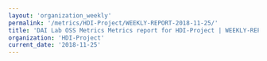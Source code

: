 ```yaml
---
layout: 'organization_weekly'
permalink: '/metrics/HDI-Project/WEEKLY-REPORT-2018-11-25/'
title: 'DAI Lab OSS Metrics Metrics report for HDI-Project | WEEKLY-REPORT-2018-11-25'
organization: 'HDI-Project'
current_date: '2018-11-25'
---
```

